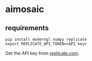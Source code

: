 # aimosaic

## requirements

    pip install moderngl numpy replicate
    export REPLICATE_API_TOKEN=<API key>

Get the API key from [replicate.com](https://replicate.com/docs/get-started/python#authenticate).
